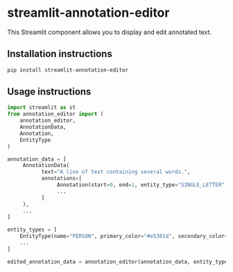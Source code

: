 # streamlit-annotation-editor

This Streamlit component allows you to display and edit annotated text.

## Installation instructions

```sh
pip install streamlit-annotation-editor
```

## Usage instructions

```python
import streamlit as st
from annotation_editor import (
    annotation_editor,
    AnnotationData,
    Annotation, 
    EntityType
)

annotation_data = [
     AnnotationData(
           text="A line of text containing several words.",
           annotations=[
                Annotation(start=0, end=1, entity_type="SINGLE_LETTER", confidence_score=0.99, text="A"),
                ...
           ]
     ),
     ...
]

entity_types = [
    EntityType(name="PERSON", primary_color="#e5381d", secondary_color="#c12b14"),
    ...
]

edited_annotation_data = annotation_editor(annotation_data, entity_types)
```